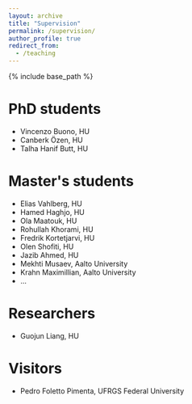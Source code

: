 ```yaml
---
layout: archive
title: "Supervision"
permalink: /supervision/
author_profile: true
redirect_from:
  - /teaching
---
```


{% include base_path %}

PhD students
======
* Vincenzo Buono, HU
* Canberk Özen, HU
* Talha Hanif Butt, HU


Master's students
======
* Elias Vahlberg, HU
* Hamed Haghjo, HU
* Ola Maatouk, HU
* Rohullah Khorami, HU
* Fredrik Kortetjarvi, HU
* Olen Shofiti, HU
* Jazib Ahmed, HU
* Mekhti Musaev, Aalto University
* Krahn Maximillian, Aalto University
* ...

Researchers
======
* Guojun Liang, HU


Visitors
======
* Pedro Foletto Pimenta, UFRGS Federal University
